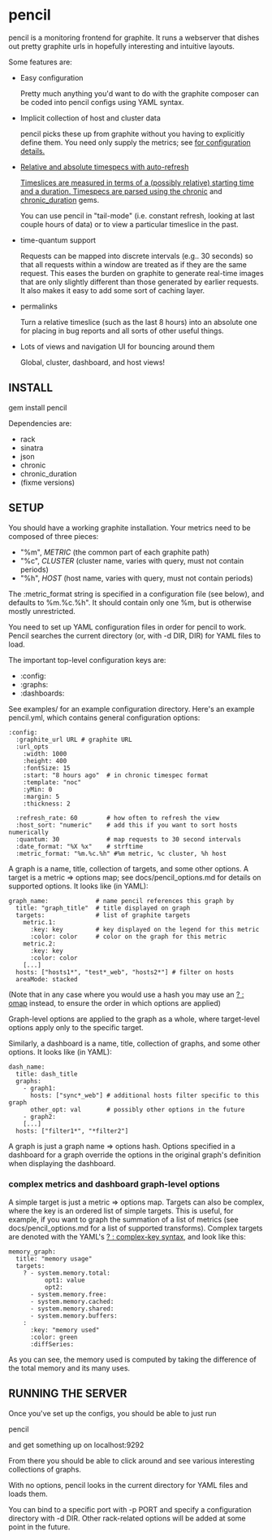 # pencil

pencil is a monitoring frontend for graphite. It runs a webserver that dishes
out pretty graphite urls in hopefully interesting and intuitive layouts.

Some features are:

* Easy configuration

  Pretty much anything you'd want to do with the graphite composer can be coded
  into pencil configs using YAML syntax.

* Implicit collection of host and cluster data

  pencil picks these up from graphite without you having to explicitly define
  them. You need only supply the metrics; see <a href="#setup"/> for
  configuration details.

* Relative and absolute timespecs with auto-refresh

  Timeslices are measured in terms of a (possibly relative) starting time and a
  duration. Timespecs are parsed using the
  [chronic](http://chronic.rubyforge.org/) and
  [chronic_duration](https://github.com/hpoydar/chronic_duration) gems.

  You can use pencil in "tail-mode" (i.e. constant refresh, looking at last
  couple hours of data) or to view a particular timeslice in the past.

* time-quantum support

  Requests can be mapped into discrete intervals (e.g.. 30 seconds) so that all
  requests within a window are treated as if they are the same request. This
  eases the burden on graphite to generate real-time images that are only
  slightly different than those generated by earlier requests. It also makes it
  easy to add some sort of caching layer.

* permalinks

  Turn a relative timeslice (such as the last 8 hours) into an absolute one for
  placing in bug reports and all sorts of other useful things.

* Lots of views and navigation UI for bouncing around them

  Global, cluster, dashboard, and host views!

## INSTALL

gem install pencil

Dependencies are:

* rack
* sinatra
* json
* chronic
* chronic_duration
* (fixme versions)

## <a name="setup"/>SETUP

You should have a working graphite installation. Your metrics need to be
composed of three pieces:

* "%m", _METRIC_ (the common part of each graphite path)
* "%c", _CLUSTER_ (cluster name, varies with query, must not contain periods)
* "%h", _HOST_ (host name, varies with query, must not contain periods)

The :metric_format string is specified in a configuration file (see below), and
defaults to %m.%c.%h". It should contain only one %m, but is otherwise mostly
unrestricted.

You need to set up YAML configuration files in order for pencil to work. Pencil
searches the current directory (or, with -d DIR, DIR) for YAML files to load.

The important top-level configuration keys are:

* :config:
* :graphs:
* :dashboards:

See examples/ for an example configuration directory.  Here's
an example pencil.yml, which contains general configuration options:

    :config:
      :graphite_url URL # graphite URL
      :url_opts
        :width: 1000
        :height: 400
        :fontSize: 15
        :start: "8 hours ago"  # in chronic timespec format
        :template: "noc"
        :yMin: 0
        :margin: 5
        :thickness: 2
    
      :refresh_rate: 60        # how often to refresh the view
      :host_sort: "numeric"    # add this if you want to sort hosts numerically
      :quantum: 30             # map requests to 30 second intervals
      :date_format: "%X %x"    # strftime
      :metric_format: "%m.%c.%h" #%m metric, %c cluster, %h host

A graph is a name, title, collection of targets, and some other options.
A target is a metric => options map; see docs/pencil_options.md for details on
supported options. It looks like (in YAML):

    graph_name:             # name pencil references this graph by
      title: "graph_title"  # title displayed on graph
      targets:              # list of graphite targets
        metric.1:
          :key: key         # key displayed on the legend for this metric
          :color: color     # color on the graph for this metric
        metric.2:
          :key: key
          :color: color
        [...]
      hosts: ["hosts1*", "test*_web", "hosts2*"] # filter on hosts
      areaMode: stacked

(Note that in any case where you would use a hash you may use an
[? : omap](http://www.yaml.org/spec/current.html#id2504191) instead, to ensure
the order in which options are applied)

Graph-level options are applied to the graph as a whole, where target-level
options apply only to the specific target.

Similarly, a dashboard is a name, title, collection of graphs, and some other
options. It looks like (in YAML):

    dash_name:
      title: dash_title
      graphs:
        - graph1:
          hosts: ["sync*_web"] # additional hosts filter specific to this graph
          other_opt: val       # possibly other options in the future
        - graph2:
        [...]
      hosts: ["filter1*", "*filter2"]

A graph is just a graph name => options hash. Options specified in a dashboard
for a graph override the options in the original graph's definition when
displaying the dashboard.

### complex metrics and dashboard graph-level options
A simple target is just a metric => options map. Targets can also be complex,
where the key is an ordered list of simple targets. This is useful, for
example, if you want to graph the summation of a list of metrics (see
docs/pencil_options.md for a list of supported transforms). Complex targets are
denoted with the YAML's
[? : complex-key syntax](http://www.yaml.org/spec/current.html#id2503185), and
look like this:

    memory_graph:
      title: "memory usage"
      targets:
        ? - system.memory.total:
              opt1: value
              opt2:
          - system.memory.free:
          - system.memory.cached:
          - system.memory.shared:
          - system.memory.buffers:
        :
          :key: "memory used"
          :color: green
          :diffSeries:

As you can see, the memory used is computed by taking the difference of the
total memory and its many uses.

## RUNNING THE SERVER
Once you've set up the configs, you should be able to just run

pencil

and get something up on localhost:9292

From there you should be able to click around and see various interesting
collections of graphs.

With no options, pencil looks in the current directory for YAML files and loads
them.

You can bind to a specific port with -p PORT and specify a configuration
directory with -d DIR. Other rack-related options will be added at some point
in the future.
